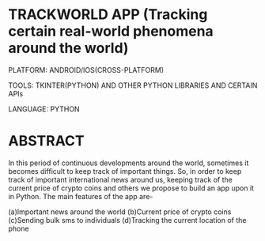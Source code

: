 # TRACKWORLD APP (Tracking certain real-world phenomena around the world)

PLATFORM: ANDROID/IOS(CROSS-PLATFORM)

TOOLS: TKINTER(PYTHON) AND OTHER PYTHON LIBRARIES AND CERTAIN APIs

LANGUAGE: PYTHON

# ABSTRACT

In this period of continuous developments around the world, sometimes it becomes difficult to keep track of important things. So, in order to keep track of important international news around us, keeping track of the current price of crypto coins and others we propose to build an app upon it in Python. The main features of the app are-

(a)Important news around the world
(b)Current price of crypto coins
(c)Sending bulk sms to individuals
(d)Tracking the current location of the phone
